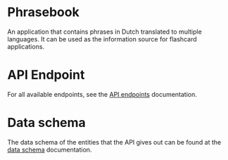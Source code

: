 # Phrasebook

An application that contains phrases in Dutch translated to multiple languages. It can be used as the information source for flashcard applications.

# API Endpoint
For all available endpoints, see the [API endpoints](./docs/api.md) documentation.

# Data schema
The data schema of the entities that the API gives out can be found at the [data schema](./docs/schemas.md) documentation.